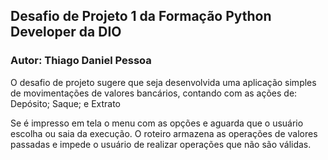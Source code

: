 ## Desafio de Projeto 1 da Formação Python Developer da DIO
### Autor: Thiago Daniel Pessoa
O desafio de projeto sugere que seja desenvolvida uma aplicação simples
de movimentações de valores bancários, contando com as ações de:
    Depósito;
    Saque; e
    Extrato

Se é impresso em tela o menu com as opções e aguarda que o usuário 
escolha ou saia da execução.
O roteiro armazena as operações de valores passadas e impede o usuário 
de realizar operações que não são válidas.